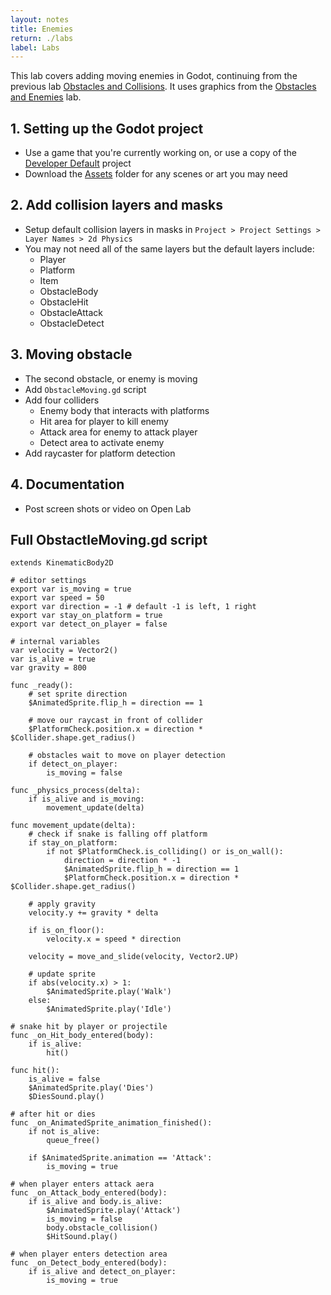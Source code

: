 ```yaml
---
layout: notes
title: Enemies
return: ./labs
label: Labs
---
```


This lab covers adding moving enemies in Godot, continuing from the previous lab [Obstacles and Collisions](1-4_Obstacles_and_Collisions).  It uses graphics from the [Obstacles and Enemies](2-4_Obstacles_and_Enemies) lab.

## 1. Setting up the Godot project
- Use a game that you're currently working on, or use a copy of the [Developer Default](./Developer_Default.zip) project
- Download the [Assets](./Assets.zip) folder for any scenes or art you may need

## 2. Add collision layers and masks
- Setup default collision layers in masks in `Project > Project Settings > Layer Names > 2d Physics`
- You may not need all of the same layers but the default layers include:
	- Player
	- Platform
	- Item
	- ObstacleBody
	- ObstacleHit
	- ObstacleAttack
	- ObstacleDetect

## 3. Moving obstacle
- The second obstacle, or enemy is moving
- Add `ObstacleMoving.gd` script
- Add four colliders
	- Enemy body that interacts with platforms
	- Hit area for player to kill enemy
	- Attack area for enemy to attack player
	- Detect area to activate enemy
- Add raycaster for platform detection

## 4. Documentation
- Post screen shots or video on Open Lab


## Full ObstactleMoving.gd script
```
extends KinematicBody2D

# editor settings
export var is_moving = true
export var speed = 50
export var direction = -1 # default -1 is left, 1 right
export var stay_on_platform = true
export var detect_on_player = false

# internal variables
var velocity = Vector2()
var is_alive = true
var gravity = 800

func _ready():
	# set sprite direction
	$AnimatedSprite.flip_h = direction == 1
	
	# move our raycast in front of collider
	$PlatformCheck.position.x = direction * $Collider.shape.get_radius()
	
	# obstacles wait to move on player detection
	if detect_on_player:
		is_moving = false

func _physics_process(delta):
	if is_alive and is_moving:
		movement_update(delta)
		
func movement_update(delta):
	# check if snake is falling off platform
	if stay_on_platform:
		if not $PlatformCheck.is_colliding() or is_on_wall():
			direction = direction * -1
			$AnimatedSprite.flip_h = direction == 1
			$PlatformCheck.position.x = direction * $Collider.shape.get_radius()
	
	# apply gravity
	velocity.y += gravity * delta
	
	if is_on_floor():
		velocity.x = speed * direction
	
	velocity = move_and_slide(velocity, Vector2.UP)
	
	# update sprite
	if abs(velocity.x) > 1:
		$AnimatedSprite.play('Walk')
	else:
		$AnimatedSprite.play('Idle')

# snake hit by player or projectile
func _on_Hit_body_entered(body):
	if is_alive:
		hit()

func hit():
	is_alive = false
	$AnimatedSprite.play('Dies')
	$DiesSound.play()

# after hit or dies
func _on_AnimatedSprite_animation_finished():
	if not is_alive:
		queue_free()
	
	if $AnimatedSprite.animation == 'Attack':
		is_moving = true

# when player enters attack aera
func _on_Attack_body_entered(body):
	if is_alive and body.is_alive:
		$AnimatedSprite.play('Attack')
		is_moving = false
		body.obstacle_collision()
		$HitSound.play()

# when player enters detection area
func _on_Detect_body_entered(body):
	if is_alive and detect_on_player:
		is_moving = true

```